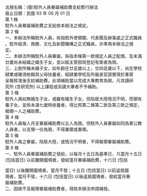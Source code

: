 法規名稱：(廢)駐外人員眷屬補助費支給暫行辦法  
廢止日期：民國 93 年 06 月 01 日  
第 1 條  
駐外人員眷屬補助費之支給依本辦法之規定。  
第 2 條  
一、本辦法所稱駐外人員，係指駐外使領館、代表團及辦事處之正式職員  
。駐外經濟、商務、文化及新聞機構之正式職員，亦準用本辦法之規  
定。  
二、本辦法所稱駐外人員眷屬，係指本條第一款規定人員之配偶，及未滿  
廿歲尚未結婚之婚生子女，並以經主管部局登記有案者為限。  
三、上款所稱未婚子女，如年齡在廿足歲以上，廿四足歲以下，尚在學校  
肄業或確須依賴其父母扶養者，經肄業學校及所屬長官證實得於專案  
呈報核准後支給補助費。此項補助當以完成大專教育為限，凡攻讀研  
究所 (含研究所) 以上課程或另讀大專者不予補助。  
第 3 條  
駐外人員如無婚生子女，或雖有婚生子女，但陷居大陸情況不明，而領有  
養子女，並係未滿七歲時收養者，得比照第二條第二款及第三款之規定，  
報領一人之補助費。  
第 4 條  
駐外人員每人月支眷屬補助費以五人為限。但駐外人員眷屬如同為軍公教  
人員者，以支領一份為限，不得兼領或重領。  
第 5 條  
駐外人員之眷屬，陷居大陸，或情況不明者，不得報領眷屬補助費。  
第 6 條  
一、駐外人員眷屬補助費之發給，以每月十五日為基準日，凡當月十五日  
(包括當日) 以前離開國境者，發給當月眷屬補助費，十六日 (包括  


當日) 以後離開國境者，當月不發；十五日 (包括當日) 以前返抵國  
境者，當月不發，十六日 (包括當日) 以後返抵國境者，發給當月眷  
屬補助費。  
二、因故不及報領眷屬補助費者，得依本辦法申請補發。  


